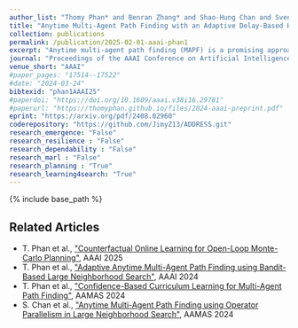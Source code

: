 ```yaml
---
author_list: "Thomy Phan* and Benran Zhang* and Shao-Hung Chan and Sven Koenig"
title: "Anytime Multi-Agent Path Finding with an Adaptive Delay-Based Heuristic"
collection: publications
permalink: /publication/2025-02-01-aaai-phan1
excerpt: "Anytime multi-agent path finding (MAPF) is a promising approach to scalable and collision-free path optimization in multi-agent systems. MAPF-LNS, based on Large Neighborhood Search (LNS), is the current state-of-the-art approach where a fast initial solution is iteratively optimized by destroying and repairing selected paths of the solution. Current MAPF-LNS variants commonly use an adaptive selection mechanism to choose among multiple destroy heuristics. However, to determine promising destroy heuristics, MAPF-LNS requires a considerable amount of exploration time. As common destroy heuristics are stationary, i.e., non-adaptive, any performance bottleneck caused by them cannot be overcome by adaptive heuristic selection alone, thus limiting the overall effectiveness of MAPF-LNS. In this paper, we propose Adaptive Delay-based Destroy-and-Repair Enhanced with Success-based Self-Learning (ADDRESS) as a single-destroy-heuristic variant of MAPF-LNS. ADDRESS applies restricted Thompson Sampling to the top-K set of the most delayed agents to select a seed agent for adaptive LNS neighborhood generation. We evaluate ADDRESS in multiple maps from the MAPF benchmark set and demonstrate cost improvements by at least 50% in large-scale scenarios with up to a thousand agents, compared with the original MAPF-LNS and other state-of-the-art methods."
journal: "Proceedings of the AAAI Conference on Artificial Intelligence"
venue_short: "AAAI"
#paper_pages: "17514--17522"
#date: "2024-03-24"
bibtexid: "phan1AAAI25"
#paperdoi: "https://doi.org/10.1609/aaai.v38i16.29701"
#paperurl: "https://thomyphan.github.io/files/2024-aaai-preprint.pdf"
eprint: "https://arxiv.org/pdf/2408.02960"
coderepository: "https://github.com/JimyZ13/ADDRESS.git"
research_emergence: "False"
research_resilience : "False"
research_dependability : "False"
research_marl : "False"
research_planning : "True"
research_learning4search: "True"
---
```


{% include base_path %}

## Related Articles
- T. Phan et al., ["Counterfactual Online Learning for Open-Loop Monte-Carlo Planning"](https://thomyphan.github.io/publication/2025-02-01-aaai-phan2), AAAI 2025
- T. Phan et al., ["Adaptive Anytime Multi-Agent Path Finding using Bandit-Based Large Neighborhood Search"](https://thomyphan.github.io/publication/2024-02-01-aaai-phan), AAAI 2024
- T. Phan et al., ["Confidence-Based Curriculum Learning for Multi-Agent Path Finding"](https://thomyphan.github.io/publication/2024-05-01-aamas-phan), AAMAS 2024
- S. Chan et al., ["Anytime Multi-Agent Path Finding using Operator Parallelism in Large Neighborhood Search"](https://thomyphan.github.io/publication/2024-05-01-aamas-chan), AAMAS 2024